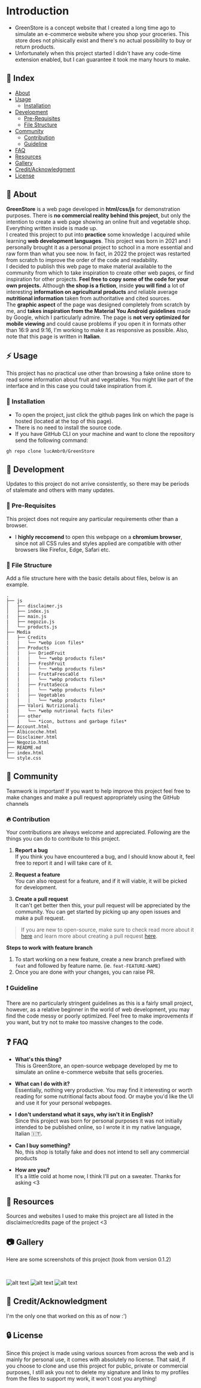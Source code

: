 # Introduction
- GreenStore is a concept website that I created a long time ago to simulate an e-commerce website where you shop your groceries. This store does not phisically exist and there's no actual possibility to buy or return products.
- Unfortunately when this project started I didn't have any code-time extension enabled, but I can guarantee it took me many hours to make.

## :ledger: Index

- [About](#beginner-about)
- [Usage](#zap-usage)
  - [Installation](#electric_plug-installation)
- [Development](#wrench-development)
  - [Pre-Requisites](#notebook-pre-requisites)
  - [File Structure](#file_folder-file-structure)
- [Community](#cherry_blossom-community)
  - [Contribution](#fire-contribution)
  - [Guideline](#exclamation-guideline)  
- [FAQ](#question-faq)
- [Resources](#page_facing_up-resources)
- [Gallery](#camera-gallery)
- [Credit/Acknowledgment](#star2-creditacknowledgment)
- [License](#lock-license)

##  :beginner: About
**GreenStore** is a web page developed in **html/css/js** for demonstration purposes. There is **no commercial reality behind this project**, but only the intention to create a web page showing an online fruit and vegetable shop. Everything written inside is made up.
<br>
I created this project to put into **practice** some knowledge I acquired while learning **web development languages**.
This project was born in 2021 and I personally brought it as a personal project to school in a more essential and raw form than what you see now. In fact, in 2022 the project was restarted from scratch to improve the order of the code and readability.
<br>
I decided to publish this web page to make material available to the community from which to take inspiration to create other web pages, or find inspiration for other projects. **Feel free to copy some of the code for your own projects.**
Although **the shop is a fiction**, inside **you will find** a lot of interesting **information on agricultural products** and reliable average **nutritional information** taken from authoritative and cited sources.
<br>
The **graphic aspect** of the page was designed completely from scratch by me, and **takes inspiration from the Material You Android guidelines** made by Google, which I particularly admire.
The page is **not very optimized for mobile viewing** and could cause problems if you open it in formats other than 16:9 and 9:16, I'm working to make it as responsive as possible.
Also, note that this page is written in **Italian**.

## :zap: Usage
This project has no practical use other than browsing a fake online store to read some information about fruit and vegetables.
You might like part of the interface and in this case you could take inspiration from it.

###  :electric_plug: Installation
- To open the project, just click the github pages link on which the page is hosted (located at the top of this page).
- There is no need to install the source code.
- If you have GitHub CLI on your machine and want to clone the repository send the following command:

```
gh repo clone lucAmbr0/GreenStore
```

##  :wrench: Development
Updates to this project do not arrive consistently, so there may be periods of stalemate and others with many updates.

### :notebook: Pre-Requisites
This project does not require any particular requirements other than a browser.
- I **highly reccomend** to open this webpage on a **chromium browser**, since not all CSS rules and styles applied are compatible with other browsers like Firefox, Edge, Safari etc.

###  :file_folder: File Structure
Add a file structure here with the basic details about files, below is an example.

```
.
├── js
│   ├── disclaimer.js
│   ├── index.js
|   ├── main.js
|   ├── negozio.js
│   └── products.js
├── Media
│   ├── Credits
|   |   └── *webp icon files*
|   ├── Products
│   |   ├── DriedFruit
|   |   |   └── *webp products files*
│   |   ├── FreshFruit
|   |   |   └── *webp products files*
│   |   ├── FruttaFrescaOld
|   |   |   └── *webp products files*
│   |   ├── FruttaSecca
|   |   |   └── *webp products files*
|   |   ├── Vegetables
|   |   |   └── *webp products files*
│   ├── Valori Nutrizionali
|   |   └── *webp nutrional facts files*
|   ├── other
|   |   └── *icon, buttons and garbage files*
├── Account.html
├── Albicocche.html
├── Disclaimer.html
├── Negozio.html
├── README.md
├── index.html
└── style.css
```

## :cherry_blossom: Community

Teamwork is important! If you want to help improve this project feel free to make changes and make a pull request appropriately using the GitHub channels

 ###  :fire: Contribution

 Your contributions are always welcome and appreciated. Following are the things you can do to contribute to this project.

 1. **Report a bug** <br>
 If you think you have encountered a bug, and I should know about it, feel free to report it and I will take care of it.

 2. **Request a feature** <br>
 You can also request for a feature, and if it will viable, it will be picked for development.  

 3. **Create a pull request** <br>
 It can't get better then this, your pull request will be appreciated by the community. You can get started by picking up any open issues and make a pull request.

 > If you are new to open-source, make sure to check read more about it [here](https://www.digitalocean.com/community/tutorial_series/an-introduction-to-open-source) and learn more about creating a pull request [here](https://www.digitalocean.com/community/tutorials/how-to-create-a-pull-request-on-github).


**Steps to work with feature branch**

1. To start working on a new feature, create a new branch prefixed with `feat` and followed by feature name. (ie. `feat-FEATURE-NAME`)
2. Once you are done with your changes, you can raise PR.

### :exclamation: Guideline
There are no particularly stringent guidelines as this is a fairly small project, however, as a relative beginner in the world of web development, you may find the code messy or poorly optimized. Feel free to make improvements if you want, but try not to make too massive changes to the code.

## :question: FAQ
- **What's this thing?** <br>
This is GreenStore, an open-source webpage developed by me to simulate an online e-commerce website that sells groceries.

- **What can I do with it?** <br>
Essentially, nothing very productive. You may find it interesting or worth reading for some nutritional facts about food. Or maybe you'd like the UI and use it for your personal webpages.

- **I don't understand what it says, why isn't it in English?** <br>
Since this project was born for personal purposes it was not initially intended to be published online, so I wrote it in my native language, Italian 🇮🇹.

- **Can I buy something?** <br>
No, this shop is totally fake and does not intend to sell any commercial products

- **How are you?** <br>
It's a little cold at home now, I think I'll put on a sweater. Thanks for asking <3

##  :page_facing_up: Resources
Sources and websites I used to make this project are all listed in the disclaimer/credits page of the project <3

##  :camera: Gallery
Here are some screenshots of this project (took from version 0.1.2)

<br>

![alt text](https://github.com/lucAmbr0/GreenStore/blob/master/GreenStoreSCREEN1.png?raw=true)
![alt text](https://github.com/lucAmbr0/GreenStore/blob/master/GreenStoreSCREEN2.png?raw=true)
![alt text](https://github.com/lucAmbr0/GreenStore/blob/master/GreenStoreSCREEN3.png?raw=true)

## :star2: Credit/Acknowledgment
I'm the only one that worked on this as of now :')

##  :lock: License
Since this project is made using various sources from across the web and is mainly for personal use, it comes with absolutely no license.
That said, if you choose to clone and use this project for public, private or commercial purposes, I still ask you not to delete my signature and links to my profiles from the files to support my work, it won't cost you anything!
